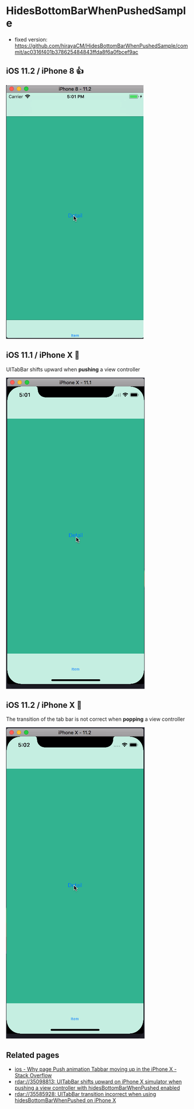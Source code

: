 # HidesBottomBarWhenPushedSample
- fixed version: https://github.com/hirayaCM/HidesBottomBarWhenPushedSample/commit/ac0316f401b378625484843ffda8f6a0fbcef9ac

## iOS 11.2 / iPhone 8 👍
![](iOS11.2-iPhone_8.gif)

## iOS 11.1 / iPhone X 🤔
UITabBar shifts upward when **pushing** a view controller

![](iOS11.1-iPhone_X.gif)

## iOS 11.2 / iPhone X 🤔
The transition of the tab bar is not correct when **popping** a view controller

![](iOS11.2-iPhone_X.gif)

## Related pages
- [ios - Why page Push animation Tabbar moving up in the iPhone X - Stack Overflow](https://stackoverflow.com/questions/46232929/why-page-push-animation-tabbar-moving-up-in-the-iphone-x)
- [rdar://35098813: UITabBar shifts upward on iPhone X simulator when pushing a view controller with hidesBottomBarWhenPushed enabled](http://www.openradar.me/35098813)
- [rdar://35585928: UITabBar transition incorrect when using hidesBottomBarWhenPushed on iPhone X](https://openradar.appspot.com/35585928)
